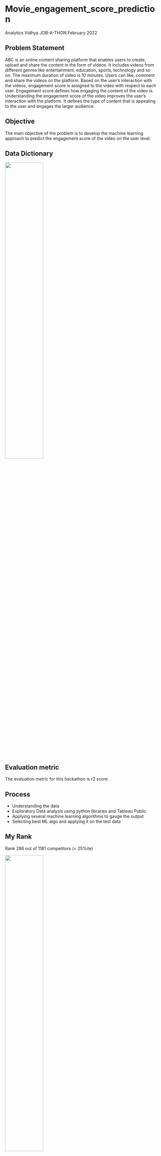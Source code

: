 # Movie_engagement_score_prediction
 Analytics Vidhya JOB-A-THON February 2022 
 
## Problem Statement
 ABC is an online content sharing platform that enables users to create, upload and share the content in the form of videos. It includes videos from different genres like entertainment, education, sports, technology and so on. The maximum duration of video is 10 minutes. Users can like, comment and share the videos on the platform. Based on the user’s interaction with the videos, engagement score is assigned to the video with respect to each user. Engagement score defines how engaging the content of the video is. Understanding the engagement score of the video improves the user’s interaction with the platform. It defines the type of content that is appealing to the user and engages the larger audience.
 
## Objective
 The main objective of the problem is to develop the machine learning approach to predict the engagement score of the video on the user level.
 
## Data Dictionary
 <img src="https://user-images.githubusercontent.com/66662380/153810668-0f9617c5-9415-427e-8643-492d29faec6c.png"
      width=50% height=50%>

## Evaluation metric
 The evaluation metric for this hackathon is r2 score.
 
## Process
 - Understanding the data
 - Exploratory Data analysis using python libraries and Tableau Public
 - Applying several machine learning algorithms to gauge the output
 - Selecting best ML algo and applying it on the test data
 
## My Rank
 Rank 286 out of 1181 competitors (< 25%ile)
 
 <img src="https://user-images.githubusercontent.com/66662380/153810817-a7362c59-2718-49b1-b746-dd62f775c6d2.png"
      width=50% height=50%>

## Tableau EDA
 https://public.tableau.com/app/profile/kenrich/viz/MovieEngagementscoreEDA/Dashboard
 
 <img src="https://user-images.githubusercontent.com/66662380/153812916-43f740b8-7c7d-448e-b8ef-1afb1ad05b70.png"
      width=80% height=80%>

